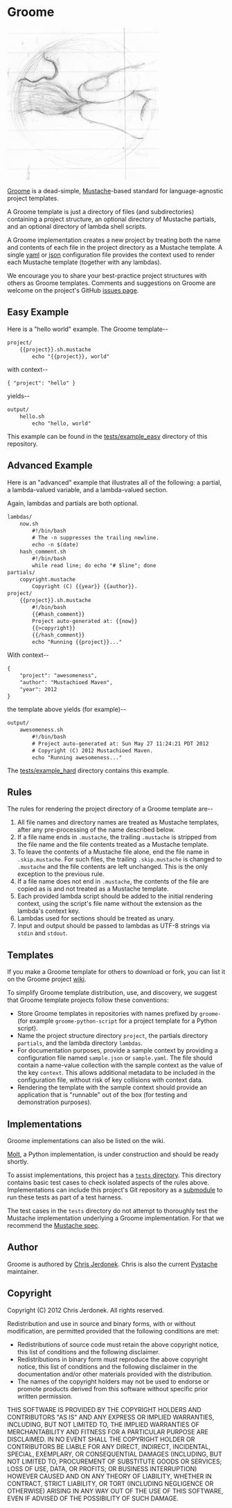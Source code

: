 Groome
======

![](http://github.com/cjerdonek/groome/raw/master/images/mustache-groom.png
"grooming a mustache")

[Groome](http://cjerdonek.github.com/groome/) is a dead-simple,
[Mustache](http://mustache.github.com/)-based standard for language-agnostic
project templates.

A Groome template is just a directory of files (and subdirectories) containing
a project structure, an optional directory of Mustache partials, and
an optional directory of lambda shell scripts.

A Groome implementation creates a new project by treating both the name and
contents of each file in the project directory as a Mustache template.
A single [yaml](http://yaml.org/) or [json](http://www.json.org/)
configuration file provides the context used to render each Mustache
template (together with any lambdas).

We encourage you to share your best-practice project structures with others
as Groome templates.  Comments and suggestions on Groome are welcome on the
project's GitHub [issues page](https://github.com/cjerdonek/groome/issues).


Easy Example
------------

Here is a "hello world" example.  The Groome template--

    project/
        {{project}}.sh.mustache
            echo "{{project}}, world"

with context--

    { "project": "hello" }

yields--

    output/
        hello.sh
            echo "hello, world"

This example can be found in the
[tests/example_easy](https://github.com/cjerdonek/groome/tree/master/tests/example_easy)
directory of this repository.


Advanced Example
----------------

Here is an "advanced" example that illustrates all of the following:
a partial, a lambda-valued variable, and a lambda-valued section.

Again, lambdas and partials are both optional.

    lambdas/
        now.sh
            #!/bin/bash
            # The -n suppresses the trailing newline.
            echo -n $(date)
        hash_comment.sh
            #!/bin/bash
            while read line; do echo "# $line"; done
    partials/
        copyright.mustache
            Copyright (C) {{year}} {{author}}.
    project/
        {{project}}.sh.mustache
            #!/bin/bash
            {{#hash_comment}}
            Project auto-generated at: {{now}}
            {{>copyright}}
            {{/hash_comment}}
            echo "Running {{project}}..."

With context--

    {
        "project": "awesomeness",
        "author": "Mustachioed Maven",
        "year": 2012
    }

the template above yields (for example)--

    output/
        awesomeness.sh
            #!/bin/bash
            # Project auto-generated at: Sun May 27 11:24:21 PDT 2012
            # Copyright (C) 2012 Mustachioed Maven.
            echo "Running awesomeness..."

The [tests/example_hard](https://github.com/cjerdonek/groome/tree/master/tests/example_hard)
directory contains this example.


Rules
-----

The rules for rendering the project directory of a Groome template are--

1.  All file names and directory names are treated as Mustache templates,
    after any pre-processing of the name described below.
2.  If a file name ends in `.mustache`, the trailing `.mustache` is stripped
    from the file name and the file contents treated as a Mustache template.
3.  To leave the contents of a Mustache file alone, end the file name in
    `.skip.mustache`.  For such files, the trailing `.skip.mustache` is
    changed to `.mustache` and the file contents are left unchanged.  This is
    the only exception to the previous rule.
4.  If a file name does not end in `.mustache`, the contents of the file
    are copied as is and not treated as a Mustache template.
5.  Each provided lambda script should be added to the initial rendering
    context, using the script's file name without the extension as the lambda's
    context key.
6.  Lambdas used for sections should be treated as unary.
7.  Input and output should be passed to lambdas as UTF-8 strings
    via `stdin` and `stdout`.


Templates
---------

If you make a Groome template for others to download or fork, you can list it
on the Groome project [wiki](https://github.com/cjerdonek/groome/wiki).

To simplify Groome template distribution, use, and discovery, we suggest that
Groome template projects follow these conventions:

* Store Groome templates in repositories with names prefixed by `groome-`
  (for example `groome-python-script` for a project template for a Python
  script).
* Name the project structure directory `project`, the partials directory
  `partials`, and the lambda directory `lambdas`.
* For documentation purposes, provide a sample context by providing a
  configuration file named `sample.json` or `sample.yaml`.  The file should
  contain a name-value collection with the sample context as the value of
  the key `context`.  This allows additional metadata to be included in
  the configuration file, without risk of key collisions with context data.
* Rendering the template with the sample context should provide an
  application that is "runnable" out of the box (for testing and
  demonstration purposes).


Implementations
---------------

Groome implementations can also be listed on the wiki.

[Molt](http://cjerdonek.github.com/molt/), a Python implementation, is under
construction and should be ready shortly.

To assist implementations, this project has a
[`tests` directory](https://github.com/cjerdonek/groome/tree/master/tests).
This directory contains basic test cases to check isolated aspects
of the rules above.  Implementations can include this project's
Git repository as a [submodule](http://help.github.com/submodules/)
to run these tests as part of a test harness.

The test cases in the `tests` directory do not attempt to thoroughly test
the Mustache implementation underlying a Groome implementation.  For that
we recommend the [Mustache spec](https://github.com/mustache/spec).


Author
------

Groome is authored by [Chris Jerdonek](https://github.com/cjerdonek).  Chris is
also the current [Pystache](https://github.com/defunkt/pystache) maintainer.


Copyright
---------

Copyright (C) 2012 Chris Jerdonek.  All rights reserved.

Redistribution and use in source and binary forms, with or without
modification, are permitted provided that the following conditions are met:

* Redistributions of source code must retain the above copyright notice,
  this list of conditions and the following disclaimer.
* Redistributions in binary form must reproduce the above copyright notice,
  this list of conditions and the following disclaimer in the documentation
  and/or other materials provided with the distribution.
* The names of the copyright holders may not be used to endorse or promote
  products derived from this software without specific prior written
  permission.

THIS SOFTWARE IS PROVIDED BY THE COPYRIGHT HOLDERS AND CONTRIBUTORS "AS IS"
AND ANY EXPRESS OR IMPLIED WARRANTIES, INCLUDING, BUT NOT LIMITED TO, THE
IMPLIED WARRANTIES OF MERCHANTABILITY AND FITNESS FOR A PARTICULAR PURPOSE
ARE DISCLAIMED.  IN NO EVENT SHALL THE COPYRIGHT HOLDER OR CONTRIBUTORS BE
LIABLE FOR ANY DIRECT, INDIRECT, INCIDENTAL, SPECIAL, EXEMPLARY, OR
CONSEQUENTIAL DAMAGES (INCLUDING, BUT NOT LIMITED TO, PROCUREMENT OF
SUBSTITUTE GOODS OR SERVICES; LOSS OF USE, DATA, OR PROFITS; OR BUSINESS
INTERRUPTION) HOWEVER CAUSED AND ON ANY THEORY OF LIABILITY, WHETHER IN
CONTRACT, STRICT LIABILITY, OR TORT (INCLUDING NEGLIGENCE OR OTHERWISE)
ARISING IN ANY WAY OUT OF THE USE OF THIS SOFTWARE, EVEN IF ADVISED OF THE
POSSIBILITY OF SUCH DAMAGE.
